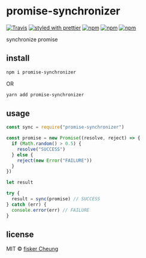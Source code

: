 # promise-synchronizer

[![Travis](https://img.shields.io/travis/fisker/promise-synchronizer.svg?style=flat-square)](https://travis-ci.org/fisker/promise-synchronizer)
[![styled with prettier](https://img.shields.io/badge/styled_with-prettier-ff69b4.svg?style=flat-square)](https://github.com/prettier/prettier)
[![npm](https://img.shields.io/npm/v/promise-synchronizer.svg?style=flat-square)](https://www.npmjs.com/package/promise-synchronizer)
[![npm](https://img.shields.io/npm/dt/promise-synchronizer.svg?style=flat-square)](https://www.npmjs.com/package/promise-synchronizer)
[![npm](https://img.shields.io/npm/dm/promise-synchronizer.svg?style=flat-square)](https://www.npmjs.com/package/promise-synchronizer)

synchronize promise

## install

```bash
npm i promise-synchronizer
```

OR

```bash
yarn add promise-synchronizer
```

## usage

```js
const sync = require("promise-synchronizer")

const promise = new Promise((resolve, reject) => {
  if (Math.random() > 0.5) {
    resolve("SUCCESS")
  } else {
    reject(new Error("FAILURE"))
  }
})

let result

try {
  result = sync(promise) // SUCCESS
} catch (err) {
  console.error(err) // FAILURE
}
```

## license

MIT © [fisker Cheung](https://github.com/fisker)

